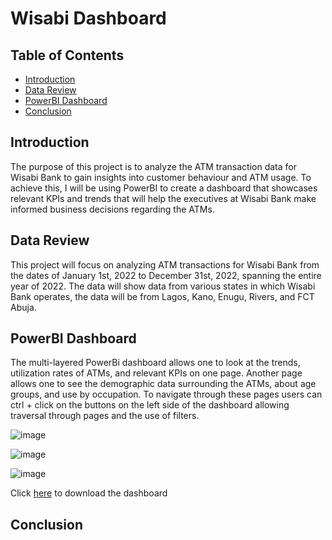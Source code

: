# Wisabi Dashboard

## Table of Contents
* [Introduction](#introduction)
* [Data Review](#data-review)
* [PowerBI Dashboard](#powerbi-dashboard)
* [Conclusion](#conclusion)

## Introduction

The purpose of this project is to analyze the ATM transaction data for Wisabi Bank to gain insights into customer behaviour and ATM usage. To achieve this, I will be using PowerBI to create a dashboard that showcases relevant KPIs and trends that will help the executives at Wisabi Bank make informed business decisions regarding the ATMs.

## Data Review

This project will focus on analyzing ATM transactions for Wisabi Bank from the dates of January 1st, 2022 to December 31st, 2022, spanning the entire year of 2022. The data will show data from various states in which Wisabi Bank operates, the data will be from Lagos, Kano, Enugu, Rivers, and FCT Abuja. 

## PowerBI Dashboard

The multi-layered PowerBi dashboard allows one to look at the trends, utilization rates of ATMs, and relevant KPIs on one page. Another page allows one to see the demographic data surrounding the ATMs, about age groups, and use by occupation. To navigate through these pages users can ctrl + click on the buttons on the left side of the dashboard allowing traversal through pages and the use of filters. 

![image](https://github.com/jidafan/Wisabi-ATM-PowerBI/assets/141703009/fbfa1828-ff52-43fb-bf3b-7d9f4c7e66a2)

![image](https://github.com/jidafan/Wisabi-ATM-PowerBI/assets/141703009/52f25214-894c-4840-b693-f2a067c845f1)

![image](https://github.com/jidafan/Wisabi-ATM-PowerBI/assets/141703009/a91bf3eb-46ee-48c1-bf46-56ed3c8ef143)

Click [here](https://drive.google.com/file/d/18F-kmdb8WDloF_Y-OqKkaPKAf31lr5Wo/view?usp=drive_link) to download the dashboard

## Conclusion

